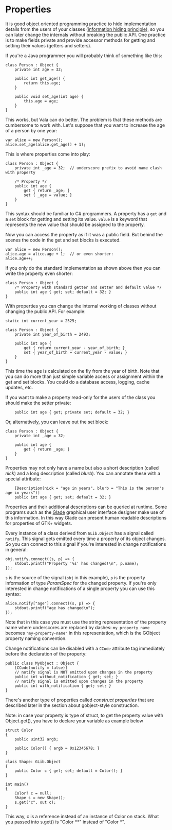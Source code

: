 # Properties

It is good object oriented programming practice to hide implementation details from the users of your classes ([information hiding principle](http://en.wikipedia.org/wiki/Information_hiding)), so you can later change the internals without breaking the public API. One practice is to make fields private and provide accessor methods for getting and setting their values (getters and setters). 

If you're a Java programmer you will probably think of something like this: 


```vala
class Person : Object {
    private int age = 32;

    public int get_age() {
        return this.age;
    }

    public void set_age(int age) {
        this.age = age;
    }
}
```

This works, but Vala can do better. The problem is that these methods are cumbersome to work with. Let's suppose that you want to increase the age of a person by one year: 

```vala
var alice = new Person();
alice.set_age(alice.get_age() + 1);
```

This is where properties come into play: 

```vala
class Person : Object {
    private int _age = 32;  // underscore prefix to avoid name clash with property

    /* Property */
    public int age {
        get { return _age; }
        set { _age = value; }
    }
}
```

This syntax should be familiar to C\# programmers. A property has a `get` and a `set` block for getting and setting its value. `value` is a keyword that represents the new value that should be assigned to the property. 

Now you can access the property as if it was a public field. But behind the scenes the code in the get and set blocks is executed. 

```vala
var alice = new Person();
alice.age = alice.age + 1;  // or even shorter:
alice.age++;
```

If you only do the standard implementation as shown above then you can write the property even shorter: 

```vala
class Person : Object {
    /* Property with standard getter and setter and default value */
    public int age { get; set; default = 32; }
}
```

With properties you can change the internal working of classes without changing the public API. For example: 

```vala
static int current_year = 2525;

class Person : Object {
    private int year_of_birth = 2493;

    public int age {
        get { return current_year - year_of_birth; }
        set { year_of_birth = current_year - value; }
    }
}
```

This time the age is calculated on the fly from the year of birth. Note that you can do more than just simple variable access or assignment within the get and set blocks. You could do a database access, logging, cache updates, etc. 

If you want to make a property read-only for the users of the class you should make the setter private: 


```vala
    public int age { get; private set; default = 32; }
```

Or, alternatively, you can leave out the set block: 

```vala
class Person : Object {
    private int _age = 32;

    public int age {
        get { return _age; }
    }
}
```

Properties may not only have a name but also a short description (called *nick*) and a long description (called *blurb*). You can annotate these with a special attribute:

```vala
    [Description(nick = "age in years", blurb = "This is the person's age in years")]
    public int age { get; set; default = 32; }
```

Properties and their additional descriptions can be queried at runtime. Some programs such as the [Glade](http://glade.gnome.org/) graphical user interface designer make use of this information. In this way Glade can present human readable descriptions for properties of GTK+ widgets.

Every instance of a class derived from `GLib.Object` has a signal called `notify`. This signal gets emitted every time a property of its object changes. So you can connect to this signal if you're interested in change notifications in general: 

```vala
obj.notify.connect((s, p) => {
    stdout.printf("Property '%s' has changed!\n", p.name);
});
```

`s` is the source of the signal (`obj` in this example), `p` is the property information of type *ParamSpec*
for the changed property. If you're only interested in change notifications of a single property you can use this syntax: 

```vala
alice.notify["age"].connect((s, p) => {
    stdout.printf("age has changed\n");
});
```

Note that in this case you must use the string representation of the property name where underscores are replaced by dashes: `my_property_name` becomes `"my-property-name"` in this representation, which is the GObject property naming convention.

Change notifications can be disabled with a `CCode` attribute tag immediately before the declaration of the property: 


```vala
public class MyObject : Object {
    [CCode(notify = false)]
    // notify signal is NOT emitted upon changes in the property
    public int without_notification { get; set; }
    // notify signal is emitted upon changes in the property
    public int with_notification { get; set; }
}
```

There's another type of properties called *construct properties* that are described later in the section about gobject-style construction.

Note: in case your property is type of struct, to get the property value with Object.get(), you have to declare your variable as example below

```vala
struct Color
{
    public uint32 argb;

    public Color() { argb = 0x12345678; }
}

class Shape: GLib.Object
{
    public Color c { get; set; default = Color(); }
}

int main()
{
    Color? c = null;
    Shape s = new Shape();
    s.get("c", out c);
}
```

This way, c is a reference instead of an instance of Color on stack. What you passed into s.get() is "Color \*\*" instead of "Color \*".
